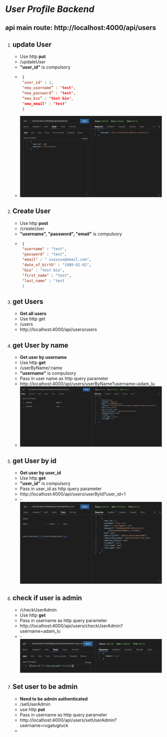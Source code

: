 # **_User Profile Backend_**

## api main route: http://localhost:4000/api/users

1. ## update User

   - Use http **put**
   - /updateUser
   - **"user_id"** is compulsory
   - ```json
      {
      "user_id" : 1,
      "new_username” : "test",
      “new_password” : "test",
      “new_bio” : "test bio",
      "new_email" : "test"
      }
     ```
   - ![alt](images/updateUser.png)

2. ## Create User
   - Use http **post**
   - /createUser
   - **"username", "password", "email"** is compulsory
   - ```json
      {
      "username" : "test",
      "password" : "test",
      "email" : " xxxxxxx@email.com",
      "date_of_birth" : "1980-01-01",
      "bio" : "test bio",
      "first_name" : "test",
      "last_name" : "test
      }
     ```
3. ## get Users

   - **Get all users**
   - Use http get
   - /users
   - http://localhost:4000/api/users/users

4. ## get User by name
   - **Get user by username**
   - Use http **get**
   - /userByName/:name
   - **"username"** is compulsory
   - Pass in user name as http query parameter
   - http://localhost:4000/api/users/userByName?username=adam_lu
   - ![alt](images/getUserByName.png)
5. ## get User by id
   - **Get user by user_id**
   - Use http **get**
   - **"user_id"** is compulsory
   - Pass in user_id as http query parameter
   - http://localhost:4000/api/users/userById?user_id=1
   - -![alt](images/getUserById.png)
6. ## check if user is admin
   - /checkUserAdmin
   - Use http **get**
   - Pass in username as http query parameter
   - http://localhost:4000/api/users/checkUserAdmin?username=adam_lu
   - -![alt](images/checkUserAdmin.png)
7. ## Set user to be admin
   - **Need to be admin authenticated**
   - /setUserAdmin
   - use http **put**
   - Pass in username as http query parameter
   - http://localhost:4000/api/users/setUserAdmin?username=rugatugtuck
   -
